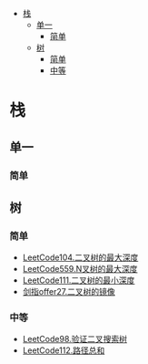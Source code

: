 <!-- TOC -->

- [栈](#栈)
  - [单一](#单一)
    - [简单](#简单)
  - [树](#树)
    - [简单](#简单-1)
    - [中等](#中等)

<!-- /TOC -->
# 栈
## 单一
### 简单
## 树
### 简单
- [LeetCode104.二叉树的最大深度](https://leetcode-cn.com/problems/maximum-depth-of-binary-tree/)
- [LeetCode559.N叉树的最大深度](https://leetcode-cn.com/problems/maximum-depth-of-n-ary-tree/)
- [LeetCode111.二叉树的最小深度](https://leetcode-cn.com/problems/minimum-depth-of-binary-tree/)
- [剑指offer27.二叉树的镜像](https://leetcode-cn.com/problems/er-cha-shu-de-jing-xiang-lcof/)
### 中等
- [LeetCode98.验证二叉搜索树](https://leetcode-cn.com/problems/validate-binary-search-tree/)
- [LeetCode112.路径总和](https://leetcode-cn.com/problems/path-sum/)
